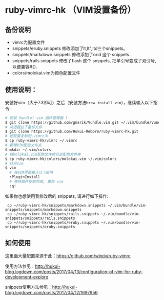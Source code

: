 # ruby-vimrc-hk （VIM设置备份）

## 备份说明

- vimrc为配置文件
- snippets/eruby.snippets 修改添加了lt,lt",ltd三个snippets。
- snippets/markdown.snippets 修改添加了orid 这个 snippets .
- snippets/rails.snippets 修改了flash 这个 snippets, 把单引号变成了双引号,以便兼容#{}.
- colors/molokai.vim为颜色配置文件

## 使用说明：

安装好vim（大于7.3即可）之后（安装方法`brew install vim`），继续输入以下指令:

```bash
# 安装 Vundle( vim 插件管理器 )
$ git clone https://github.com/gmarik/Vundle.vim.git ~/.vim/bundle/Vundle.vim
# 从远程拉下备份文件
$ git clone https://github.com/Hukui-Reborn/ruby-vimrc-hk.git
# 把配置复制到.vimrc中
$ cp ruby-vimrc-hk/vimrc ~/.vimrc
# 新增VIM配色文件夹
$ mkdir ~/.vim/colors
# 将molokai.vim配色文件拷贝到配色文件夹
$ cp ruby-vimrc-hk/colors/molokai.vim ~/.vim/colors
# 打开vim
$ vim
  # 在VIM界面输入以下指令
  :PluginInstall
  # 等待插件安装完成, 重启 vim
  :q!
```
如果你也想使用我修改后的 snippets, 请进行如下操作:
```
 cp ~/ruby-vimrc-hk/snippets/markdown.snippets ~/.vim/bundle/vim-snippets/snippets/markdown.snippets
 cp ~/ruby-vimrc-hk/snippets/rails.snippets ~/.vim/bundle/vim-snippets/snippets/rails.snippets
 cp ~/ruby-vimrc-hk/snippets/eruby.snippets ~/.vim/bundle/vim-snippets/snippets/eruby.snippets
```

## 如何使用

这里面大量配置来源于此：https://github.com/windy/ruby-vimrc

使用方法参见：http://hukui-blog.logdown.com/posts/2017/04/13/configuration-of-vim-for-ruby-development-explore

snippets使用方法参见：http://hukui-blog.logdown.com/posts/2017/04/12/1697956
